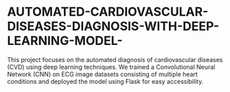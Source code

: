# AUTOMATED-CARDIOVASCULAR-DISEASES-DIAGNOSIS-WITH-DEEP-LEARNING-MODEL-
This project focuses on the automated diagnosis of cardiovascular diseases (CVD) using deep learning techniques. We trained a Convolutional Neural Network (CNN) on ECG image datasets consisting of multiple heart conditions and deployed the model using Flask for easy accessibility.

